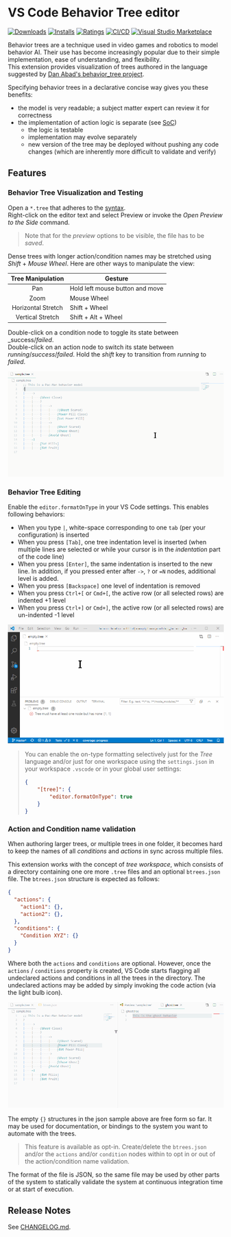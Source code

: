 # VS Code Behavior Tree editor

[![Downloads](https://vsmarketplacebadge.apphb.com/downloads/jan-dolejsi.btree.svg?subject=Downloads)](https://marketplace.visualstudio.com/items?itemName=jan-dolejsi.btree)
[![Installs](https://vsmarketplacebadge.apphb.com/installs/jan-dolejsi.btree.svg?subject=Installations)](https://marketplace.visualstudio.com/items?itemName=jan-dolejsi.btree)
[![Ratings](https://vsmarketplacebadge.apphb.com/rating-star/jan-dolejsi.btree.svg?subject=Reviews)](https://marketplace.visualstudio.com/items?itemName=jan-dolejsi.btree&ssr=false#review-details)
[![CI/CD](https://img.shields.io/github/workflow/status/jan-dolejsi/vscode-btree/Build/master.svg?logo=github)](https://github.com/jan-dolejsi/vscode-btree/actions?query=workflow%3ABuild)
[![Visual Studio Marketplace](https://vsmarketplacebadge.apphb.com/version/jan-dolejsi.btree.svg)](https://marketplace.visualstudio.com/items?itemName=jan-dolejsi.btree)

Behavior trees are a technique used in video games and robotics to model behavior AI. Their use has become increasingly popular due to their simple implementation, ease of understanding, and flexibility.\
This extension provides visualization of trees authored in the language suggested by [Dan Abad's behavior_tree project](https://github.com/0xabad/behavior_tree/).

Specifying behavior trees in a declarative concise way gives you these benefits:

- the model is very readable; a subject matter expert can review it for correctness
- the implementation of action logic is separate (see [SoC](https://en.wikipedia.org/wiki/Separation_of_concerns))
  - the logic is testable
  - implementation may evolve separately
  - new version of the tree may be deployed without pushing any code changes (which are inherently more difficult to validate and verify)

## Features

### Behavior Tree Visualization and Testing

Open a `*.tree` that adheres to the [syntax](https://github.com/0xabad/behavior_tree/#syntax).\
Right-click on the editor text and select Preview or invoke the _Open Preview to the Side_ command.

> Note that for the _preview_ options to be visible, the file has to be _saved_.

Dense trees with longer action/condition names may be stretched using _Shift_ + _Mouse Wheel_. Here are other ways to manipulate the view:

| Tree Manipulation  | Gesture                         |
| :----------------: | ------------------------------- |
|        Pan         | Hold left mouse button and move |
|        Zoom        | Mouse Wheel                     |
| Horizontal Stretch | Shift + Wheel                   |
|  Vertical Stretch  | Shift + Alt + Wheel             |

Double-click on a condition node to toggle its state between _success/_failed_.\
Double-click on an action node to switch its state between _running_/_success_/_failed_. Hold the _shift_ key to transition from _running_ to _failed_.

![Tree visualization and state changes](img/tree_viz.gif)

### Behavior Tree Editing

Enable the `editor.formatOnType` in your VS Code settings. This enables following behaviors:

- When you type `|`, white-space corresponding to one `tab` (per your configuration) is inserted
- When you press `[Tab]`, one tree indentation level is inserted (when multiple lines are selected or while your cursor is in the _indentation_ part of the code line)
- When you press `[Enter]`, the same indentation is inserted to the new line. In addition, if you pressed enter after `->`, `?` or `=N` nodes, additional level is added.
- When you press `[Backspace]` one level of indentation is removed
- When you press `Ctrl+[` or `Cmd+[`, the active row (or all selected rows) are indented +1 level
- When you press `Ctrl+]` or `Cmd+]`, the active row (or all selected rows) are un-indented -1 level

![Tree editing](img/tree_editing.gif)

> You can enable the on-type formatting selectively just for the _Tree_ language and/or just for one workspace using the `settings.json` in your workspace `.vscode` or in your global user settings:
>
> ```json
> {
>     "[tree]": {
>         "editor.formatOnType": true
>     }
> }
> ```

### Action and Condition name validation

When authoring larger trees, or multiple trees in one folder,
it becomes hard to keep the names of all _conditions_ and _actions_
in sync across multiple files.

This extension works with the concept of _tree workspace_, which consists of
a directory containing one ore more `.tree` files and an optional `btrees.json` file. The `btrees.json` structure is expected as follows:

```json
{
  "actions": {
    "action1": {},
    "action2": {},
  },
  "conditions": {
    "Condition XYZ": {}
  }
}
```

Where both the `actions` and `conditions` are optional.
However, once the `actions` / `conditions` property is created, VS Code starts flagging
all undeclared actions and conditions in all the trees in the directory.
The undeclared actions may be added by simply invoking the code action (via the light bulb icon).

![Declaring action and condition names](img/declared_actions_conditions.gif)

The empty `{}` structures in the json sample above are free form so far.
It may be used for documentation, or bindings to the system you want to automate with the trees.

> This feature is available as opt-in. Create/delete the `btrees.json` and/or the `actions` and/or `condition`
> nodes within to opt in or out of the action/condition name validation.

The format of the file is JSON, so the same file may be used by other parts of the system
to statically validate the system at continuous integration time or at start of execution.

## Release Notes

See [CHANGELOG.md](CHANGELOG.md).
